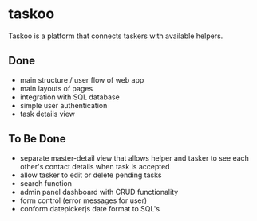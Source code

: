 # taskoo
Taskoo is a platform that connects taskers with available helpers.

## Done
- main structure / user flow of web app
- main layouts of pages
- integration with SQL database 
- simple user authentication
- task details view

## To Be Done
- separate master-detail view that allows helper and tasker to see each other's contact details when task is accepted
- allow tasker to edit or delete pending tasks
- search function
- admin panel dashboard with CRUD functionality
- form control (error messages for user)
- conform datepickerjs date format to SQL's
